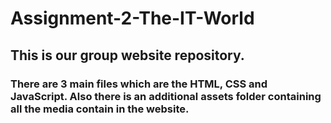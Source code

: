 # Assignment-2-The-IT-World
## This is our group website repository. 
### There are 3 main files which are the HTML, CSS and JavaScript. Also there is an additional assets folder containing all the media contain in the website.
